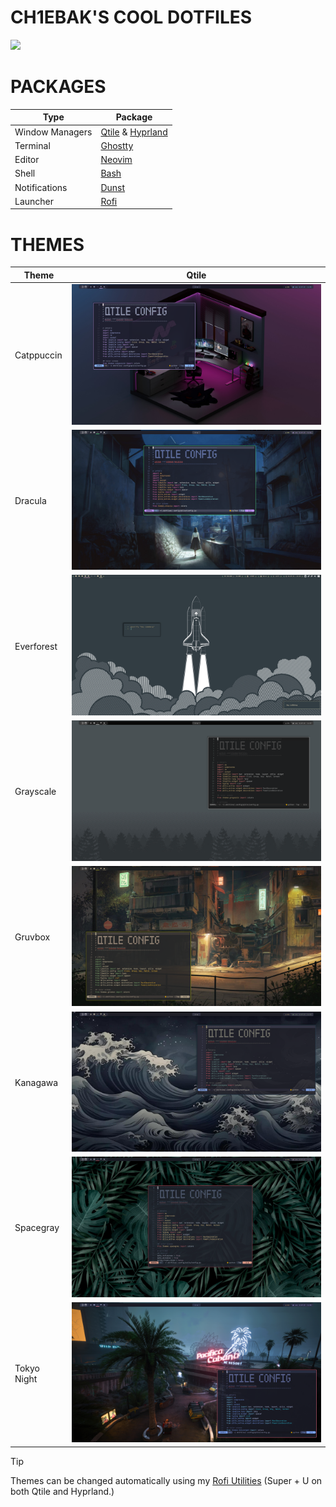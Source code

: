 # CH1EBAK'S COOL DOTFILES
![](https://raw.githubusercontent.com/ch1ebak/dotfiles/refs/heads/main/screenshots/everforest-qth.png)

# PACKAGES
| Type            | Package                                                                                                                                       |
|-----------------|-----------------------------------------------------------------------------------------------------------------------------------------------|
| Window Managers | [Qtile](https://github.com/ch1ebak/dotfiles/tree/main/.config/qtile) & [Hyprland](https://github.com/ch1ebak/dotfiles/tree/main/.config/hypr) |
| Terminal        | [Ghostty](https://github.com/ch1ebak/dotfiles/tree/main/.config/ghostty)                                                                      |
| Editor          | [Neovim](https://github.com/ch1ebak/dotfiles/tree/main/.config/nvim)                                                                        |
| Shell           | [Bash](https://github.com/ch1ebak/dotfiles/blob/main/.bashrc)                                                                                 |
| Notifications   | [Dunst](https://github.com/ch1ebak/dotfiles/tree/main/.config/dunst)                                                                          |
| Launcher        | [Rofi](https://github.com/ch1ebak/dotfiles/tree/main/.config/rofi)                                                                            |

# THEMES
| Theme       | Qtile |
|-------------|--------------------------------------------------------------------------------------------------------------------|
| Catppuccin  | ![img](https://raw.githubusercontent.com/ch1ebak/dotfiles/refs/heads/main/screenshots/catppuccin.png)                                                                                                          |
| Dracula     | ![img](https://raw.githubusercontent.com/ch1ebak/dotfiles/refs/heads/main/screenshots/dracula.png)                                                                                                          |
| Everforest  | ![img](https://raw.githubusercontent.com/ch1ebak/dotfiles/refs/heads/main/screenshots/everforest.png) |
| Grayscale   | ![img](https://raw.githubusercontent.com/ch1ebak/dotfiles/refs/heads/main/screenshots/grayscale.png)                                                                                                          |
| Gruvbox     | ![img](https://raw.githubusercontent.com/ch1ebak/dotfiles/refs/heads/main/screenshots/gruvbox.png)                                                                                                          |
| Kanagawa    | ![img](https://raw.githubusercontent.com/ch1ebak/dotfiles/refs/heads/main/screenshots/kanagawa.png)                                                                                                          |
| Spacegray   | ![img](https://raw.githubusercontent.com/ch1ebak/dotfiles/refs/heads/main/screenshots/spacegray.png)                                                                                                          |
| Tokyo Night | ![img](https://raw.githubusercontent.com/ch1ebak/dotfiles/refs/heads/main/screenshots/tokyonight.png)                                                                                                          |

> [!TIP]
> Themes can be changed automatically using my [Rofi Utilities](https://github.com/ch1ebak/dotfiles/blob/main/.config/rofi/modules/rofi-utilities) (Super + U on both Qtile and Hyprland.)
